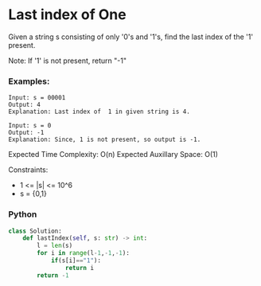 # Last index of One

Given a string s consisting of only '0's and '1's,  find the last index of the '1' present.

Note: If '1' is not present, return "-1"

### Examples:
```
Input: s = 00001
Output: 4
Explanation: Last index of  1 in given string is 4.
```
```
Input: s = 0
Output: -1
Explanation: Since, 1 is not present, so output is -1.
```

Expected Time Complexity: O(n)
Expected Auxillary Space: O(1)

Constraints:
 - 1 <= |s| <= 10^6
 - s = {0,1}

### Python
```py
class Solution:
    def lastIndex(self, s: str) -> int:
        l = len(s)
        for i in range(l-1,-1,-1):
            if(s[i]=="1"):
                return i
        return -1
```
